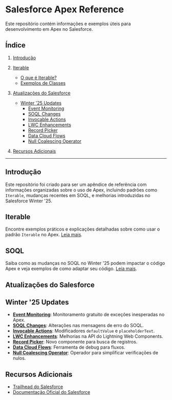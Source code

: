 # Salesforce Apex Reference

Este repositório contém informações e exemplos úteis para desenvolvimento em Apex no Salesforce.

## Índice
1. [Introdução](#introdução)
2. [Iterable](#iterable)
   - [O que é Iterable?](./Iterable/README.md)
   - [Exemplos de Classes](./Iterable/MyIterable.cls)

3. [Atualizações do Salesforce](#atualizações-do-salesforce)
   - [Winter '25 Updates](#winter-25-updates)
     - [Event Monitoring](./25Updater/Winter/EventMonitoring.md)
     - [SOQL Changes](./25Updater/Winter/SOQLChanges.md)
     - [Invocable Actions](./25Updater/Winter/InvocableActions.md)
     - [LWC Enhancements](./25Updater/Winter/LWCEnhancements.md)
     - [Record Picker](./25Updater/Winter/RecordPicker.md)
     - [Data Cloud Flows](./25Updater/Winter/DataCloudFlows.md)
     - [Null Coalescing Operator](./25Updater/Winter/NullCoalescingOperator.md)
5. [Recursos Adicionais](#recursos-adicionais)

---

## Introdução

Este repositório foi criado para ser um apêndice de referência com informações organizadas sobre o uso de Apex, incluindo padrões como `Iterable`, mudanças recentes em SOQL, e melhorias introduzidas no Salesforce Winter '25.

## Iterable

Encontre exemplos práticos e explicações detalhadas sobre como usar o padrão `Iterable` no Apex. 
[Leia mais](./Iterable/README.md).

## SOQL

Saiba como as mudanças no SOQL no Winter '25 podem impactar o código Apex e veja exemplos de como adaptar seu código. 
[Leia mais](./SOQL/SOQLChanges.md).

## Atualizações do Salesforce

## Winter '25 Updates
- **[Event Monitoring](./25Updater/Winter/EventMonitoring.md)**: Monitoramento gratuito de exceções inesperadas no Apex.
- **[SOQL Changes](./25Updater/Winter/SOQLChanges.md)**: Alterações nas mensagens de erro do SOQL.
- **[Invocable Actions](./25Updater/Winter/InvocableActions.md)**: Modificadores `defaultValue` e `placeholderText`.
- **[LWC Enhancements](./25Updater/Winter/LWCEnhancements.md)**: Melhorias na API do Lightning Web Components.
- **[Record Picker](./25Updater/Winter/RecordPicker.md)**: Novo componente para busca de registros.
- **[Data Cloud Flows](./25Updater/Winter/DataCloudFlows.md)**: Ferramenta de debug para fluxos.
- **[Null Coalescing Operator](./25Updater/Winter/NullCoalescingOperator.md)**: Operador para simplificar verificações de nulos.

## Recursos Adicionais

- [Trailhead do Salesforce](https://trailhead.salesforce.com/)
- [Documentação Oficial do Salesforce](https://developer.salesforce.com/)